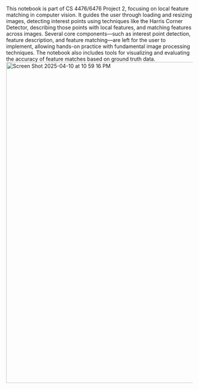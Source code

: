 This notebook is part of CS 4476/6476 Project 2, focusing on local feature matching in computer vision. It guides the user through loading and resizing images, detecting interest points using techniques like the Harris Corner Detector, describing those points with local features, and matching features across images. Several core components—such as interest point detection, feature description, and feature matching—are left for the user to implement, allowing hands-on practice with fundamental image processing techniques. The notebook also includes tools for visualizing and evaluating the accuracy of feature matches based on ground truth data.
<img width="866" alt="Screen Shot 2025-04-10 at 10 59 16 PM" src="https://github.com/user-attachments/assets/824de610-ef6d-4e52-a2c4-29324a74ef96" />
